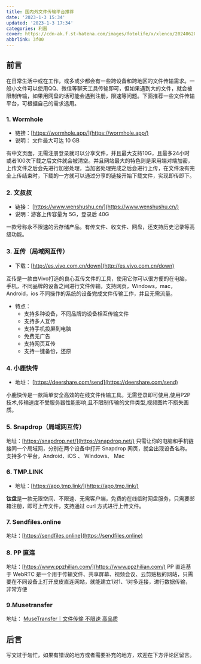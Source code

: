 ```yaml
---
title: 国内外文件传输平台推荐
date: '2023-1-3 15:34'
updated: '2023-1-3 17:34'
categories: 利器
cover: https://cdn-ak.f.st-hatena.com/images/fotolife/x/xlenco/20240620/20240620230951.jpg
abbrlink: 3f00
---
```

## 前言

在日常生活中或在工作，或多或少都会有一些跨设备和跨地区的文件传输需求。一般小文件可以使用QQ、微信等聊天工具传输即可，但如果遇到大的文件，就会被限制传输，如果用网盘的话可能会遇到注册，限速等问题。下面推荐一些文件传输平台，可根据自己的需求选用。

### 1. Wormhole

- 链接：[https://wormhole.app/](https://wormhole.app/)
- 说明： 文件最大可达 10 GB

有中文页面，无需注册登录就可以分享文件，并且最大支持10G，且最多24小时或者100次下载之后文件就会被清空。并且网站最大的特色则是采用端对端加密，上传文件之后会先进行加密处理，当加密处理完成之后会进行上传，在文件没有完全上传结束时，下载的一方就可以通过分享的链接开始下载文件，实现即传即下。

### 2. 文叔叔

- 链接： [https://www.wenshushu.cn/](https://www.wenshushu.cn/)
- 说明：游客上传容量为 5G，登录后 40G

一款号称永不限速的云存储产品。有传文件、收文件、网盘，还支持历史记录等高级功能。

### 3. 互传（局域网互传）

- 下载：[http://es.vivo.com.cn/down](http://es.vivo.com.cn/down)

互传是一款由Vivo打造的良心互传文件的工具，使用它你可以很方便的在电脑，手机，不同品牌的设备之间进行文件传输，支持网页，Windows，mac，Android，ios 不同操作的系统的设备完成文件传输工作，并且无需流量。

- 特点： 
   - 支持多种设备，不同品牌的设备相互传输文件
   - 支持多人互传
   - 支持手机投屏到电脑
   - 免费无广告
   - 支持网页互传
   - 支持一键备份，还原

### 4. 小鹿快传

- 地址： [https://deershare.com/send](https://deershare.com/send)

小鹿快传是一款简单安全高效的在线文件传输工具。无需登录即可使用,使用P2P技术,传输速度不受服务器性能影响,且不限制传输的文件类型,视频图片不损失画质。

### 5. Snapdrop（局域网互传）

地址：[https://snapdrop.net/](https://snapdrop.net/)
只需让你的电脑和手机链接同一个局域网，分别在两个设备中打开 Snapdrop 网页，就会出现设备名称。支持多个平台，Android、iOS 、 Windows、 Mac

### 6. TMP.LINK

- 地址：[https://app.tmp.link/](https://app.tmp.link/)

**钛盘**是一款无限空间、不限速、无需客户端，免费的在线临时网盘服务，只需要邮箱注册，即可上传文件，支持通过 curl 方式进行上传文件。

### 7. Sendfiles.online

地址：[https://sendfiles.online](https://sendfiles.online)

### 8. PP 直连

地址：[https://www.ppzhilian.com/](https://www.ppzhilian.com/)
PP 直连基于 WebRTC 是一个用于传输文件、共享屏幕、视频会议、云剪贴板的网站，只需要在不同设备上打开皮皮直连网站，就能建立1对1、1对多连接，进行数据传输，非常方便

### 9.Musetransfer

地址：
[MuseTransfer｜文件传输 不限速 高品质](https://musetransfer.com)

## 后言

写文过于匆忙，如果有错误的地方或者需要补充的地方，欢迎在下方评论区留言。
